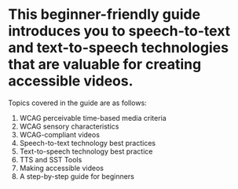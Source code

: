 <h1>This beginner-friendly guide introduces you to speech-to-text and text-to-speech technologies that are valuable for creating accessible videos.</h1>

Topics covered in the guide are as follows:
<ol>
<li> WCAG perceivable time-based media criteria </li>
<li> WCAG sensory characteristics </li>
<li> WCAG-compliant videos </li>
<li> Speech-to-text technology best practices </li>
<li> Text-to-speech technology best practice </li>
<li> TTS and SST Tools </li>
<li> Making accessible videos </li>
<li> A step-by-step guide for beginners </li>

[Jekyll]: https://jekyllrb.com
[Just the Docs]: https://just-the-docs.github.io/just-the-docs/
[GitHub Pages]: https://docs.github.com/en/pages
[GitHub Pages / Actions workflow]: https://github.blog/changelog/2022-07-27-github-pages-custom-github-actions-workflows-beta/
[Bundler]: https://bundler.io
[use this template]: https://github.com/just-the-docs/just-the-docs-template/generate
[`jekyll-default-layout`]: https://github.com/benbalter/jekyll-default-layout
[`jekyll-seo-tag`]: https://jekyll.github.io/jekyll-seo-tag
[MIT License]: https://en.wikipedia.org/wiki/MIT_License
[starter workflows]: https://github.com/actions/starter-workflows/blob/main/pages/jekyll.yml
[actions/starter-workflows]: https://github.com/actions/starter-workflows/blob/main/LICENSE
